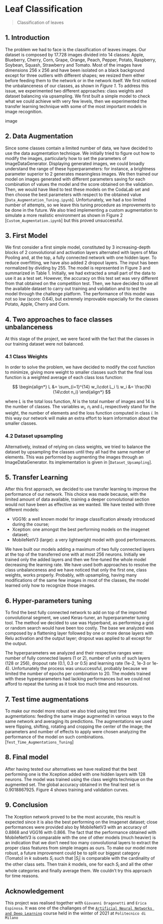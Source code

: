 # Leaf Classification
> Classification of leaves

## 1. Introduction
The problem we had to face is the classification of leaves images. Our dataset is composed by 17.728 images divided into 14 classes: Apple, Blueberry, Cherry, Corn, Grape, Orange, Peach, Pepper, Potato, Raspberry, Soybean, Squash, Strawberry and Tomato. Most of the images have dimensions 256 x 256 and have been isolated on a black background except for three outliers with different shapes; we resized them either before feeding them to the network or in the network itself. We first noticed the unbalanceness of our classes, as shown in *Figure 1*. To address this issue, we experimented two different approaches: class weights and dataset balancing via upsampling. We first built a simple model to check what we could achieve with very few levels, then we experimented the transfer learning technique with some of the most important models in image recognition.

image

## 2. Data Augmentation
Since some classes contain a limited number of data, we have decided to use the data augmentation technique. We initially tried to figure out how to modify the images, particularly how to set the parameters of ImageDataGenerator. Displaying generated images, we could broadly understand the range of these hyperparameters: for instance, a brightness parameter superior to 2 generates meaningless images.
We then trained our model on images generated with different parameters saving for each combination of values the model and the score obtained on the validation. Then, we would have liked to test these models on the CodaLab set and then choose the best parameters with respect to the obtained value [`Data_Augmentation_Tuning.ipynb`]. Unfortunately, we had a too limited number of attempts, so we leave this tuning procedure as improvements to be done in the future.
We also tried implementing a custom augmentation to simulate a more realistic environment as shown in Figure 2 [`Custom_Augmentation.ipynb`] but this proved unsuccessful.

## 3. First Model

We first consider a first simple model, constituted by 3 increasing-depth blocks of 2 convolutional and activation layers alternated with layers of Max Pooling and, at the top, a fully connected network with one hidden layer. To reduce overfitting, we have also added 2 dropout layers. The input has been normalized by dividing by 255. The model is represented in Figure 3 and summarized in Table 1.
Initially, we had extracted a small part of the data to use it as a test set. However, the accuracy on this test set was very different from that obtained on the competition test. Then, we have decided to use all the available dataset to carry out training and validation and to test the model through the challenge platform. The performance of this model was not so low (score: 0.64), but extremely improvable especially for the classes Potato, Apple, Cherry and Corn.

## 4. Two approaches to face classes unbalanceness
At this stage of the project, we were faced with the fact that the classes in our training dataset were not balanced.

### 4.1 Class Weights

In order to solve the problem, we have decided to modify the cost function to minimize, giving more weight to smaller classes such that the final loss function is a weighted average of each class loss function:

$$
\begin{align*}
    L &= \sum_{i=1}^{14} w_i\cdot L_i \\
    w_i &= \frac{N}{14\cdot n_i}  
\end{align*}
$$

where $L$ is the total loss function,  $N$ is the total number of images and 14 is the number of classes. The variables $w_i$, $n_i$ and $L_i$ respectively stand for the weight, the number of elements and the loss function computed in class $i$. In this way our network will make an extra effort to learn information about the smaller classes.

### 4.2 Dataset upsampling
Alternatively, instead of relying on class weights, we tried to balance the dataset by upsampling the classes until they all had the same number of elements. This was performed by augmenting the images through an ImageDataGenerator. Its implementation is given in [`Dataset_Upsampling`].

## 5. Transfer Learning
After this first approach, we decided to use transfer learning to improve the performance of our network. This choice was made because, with the limited amount of data available, training a deeper convolutional section would not have been as effective as we wanted. We have tested with three different models:

- VGG16: a well known model for image classification already introduced during the course;
- Xception: one amongst the best performing models on the imagenet dataset;
- MobileNetV3 (large): a very lightweight model with good performances.

We have built our models adding a maximum of two fully connected layers at the top of the transferred one with at most 256 neurons. Initially we trained only the added layers and then we fine-tuned the whole model decreasing the learning rate. We have used both approaches to resolve the class unbalanceness and we have noticed that only the first one, class weights, works properly. Probably, with upsampling, having many modifications of the same few images in most of the classes, the model learned only how to recognize those images.

## 6. Hyper-parameters tuning

To find the best fully connected network to add on top of the imported convolutional segment, we used Keras-tuner, an hyperparameter tuning tool. The method we decided to use was Hyperband, as performing a grid or random search would have been too costly. The base we analyzed was composed by a flattening layer followed by one or more dense layers with Relu activation and the output layer; dropout was applied to all except for the output.

The hyperparameters we analyzed and their respective ranges were: number of fully connected layers (1 or 2), number of units of such layers (128 or 256), dropout rate (0.1, 0.3 or 0.5) and learning rate (1e-2, 1e-3 or 1e-4). Unfortunately the process was unsuccessful, probably because we limited the number of epochs per combination to 20. The models trained with these hyperparameters had lacking performances but we could not afford to repeat the tuning as it took too much time and resources.

## 7. Test time augmentations
To make our model more robust we also tried using test time augmentations: feeding the same image augmented in various ways to the same network and averaging its predictions. The augmentations we used were flipping, shifting, rotating and cropping the center of the image; the parameters and number of effects to apply were chosen analyzing the performance of the model on such combinations. [`Test_Time_Augmentations_Tuning`]

## 8. Final model
After having tested our alternatives we have realized that the best performing one is the Xception added with one hidden layers with 128 neurons. The model was trained using the class weights technique on the augmented set. The global accuracy obtained in the final test set is 0.9018867925. Figure 4 shows training and validation curves.

## 9. Conclusion
The Xception network proved to be the most accurate, this result is expected since it is also the best performing on the Imagenet dataset; close performances were provided also by MobileNetV3 with an accuracy of 0.8868 and VGG16 with 0.866. 
The fact that the performance obtained with MobileNetV3 is comparable with the one of other models (much heavier) is an indication that we don’t need too many convolutional layers to extract the proper class features from simple images as ours.
To make our model more robust, a future improvement could be to split our biggest category (Tomato) in $k$ subsets $S_i$ such that $|S_i|$ is comparable with the cardinality of the other class sets. Then train $k$ models, one for each $S_i$ and all the other whole categories and finally average them. We couldn’t try this approach for time reasons. 

## Acknowledgement
This project was realised together with `Giovanni Dragonetti` and `Erica Espinosa`. It was one of the challanges of the [`Artificial Neural Networks and Deep Learning`](http://chrome.ws.dei.polimi.it/index.php?title=Artificial_Neural_Networks_and_Deep_Learning) course held in the winter of 2021 at `Politecnico di Milano`


